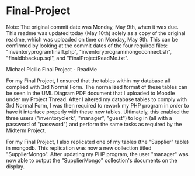 # Final-Project

Note: The original commit date was Monday, May 9th, when it was due. This readme was updated today (May 10th) solely as a copy of the original readme, which was uploaded on time on Monday, May 9th. This can be confirmed by looking at the commit dates of the four required files: "inventoryprogramfinal1.php", "inventoryprogrammongoconnect.sh", "finaldbbackup.sql", and "FinalProjectReadMe.txt".  

Michael Picillo
Final Project - ReadMe

For my Final Project, I ensured that the tables within my database all complied with 3rd Normal Form.  The normalized format of these tables can be seen in the UML Diagram PDF document that I uploaded to Moodle under my Project Thread.  After I altered my database tables to comply with 3rd Normal Form, I was then required to rework my PHP program in order to have it interface properly with these new tables.  Ultimately, this enabled the three users ("inventoryclerk", "manager", "guest") to log in (all with a password of "password") and perform the same tasks as required by the Midterm Project.

For my Final Project, I also replicated one of my tables (the "Supplier" table) in mongodb.  This replication was now a new collection titled "SupplierMongo".  After updating my PHP program, the user "manager" was now able to output the "SupplierMongo" collection's documents on the display.  
